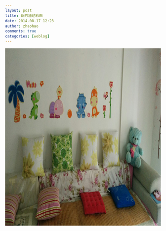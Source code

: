 ```yaml
---
layout: post
title: 新的墙贴彩画
date: 2014-08-17 12:23
author: zhaohao
comments: true
categories: [weblog]
---
```

<a href="/Media/20140817_121355_Android.jpg"><img src="/Media/20140817_121355_Android.jpg" alt="20140817_121355_Android" width="1024" height="576"/></a>
